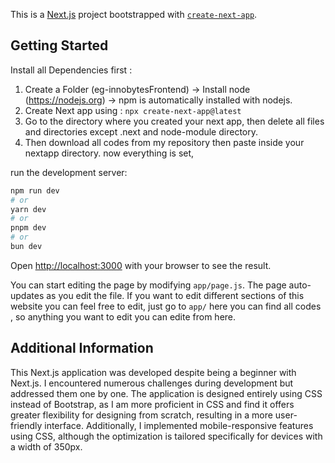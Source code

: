This is a [Next.js](https://nextjs.org/) project bootstrapped with [`create-next-app`](https://github.com/vercel/next.js/tree/canary/packages/create-next-app).

## Getting Started
Install all Dependencies first :
1) Create a Folder (eg-innobytesFrontend) -> Install node (https://nodejs.org) -> npm is automatically installed with nodejs.
2) Create Next app using : ``` npx create-next-app@latest ```
3) Go to the directory where you created your next app, then delete all files and directories except .next and node-module directory.
4) Then download all codes from my repository then paste inside your nextapp directory.
now everything is set,

run the development server:

```bash
npm run dev
# or
yarn dev
# or
pnpm dev
# or
bun dev
```

Open [http://localhost:3000](http://localhost:3000) with your browser to see the result.

You can start editing the page by modifying `app/page.js`. The page auto-updates as you edit the file.
If you want to edit different sections of this website you can feel free to edit, just go to `app/` here you can find
all codes , so anything you want to edit you can edite from here.




## Additional Information
This Next.js application was developed despite being a beginner with Next.js. I encountered numerous challenges during development but addressed them one by one. The application is designed entirely using CSS instead of Bootstrap, as I am more proficient in CSS and find it offers greater flexibility for designing from scratch, resulting in a more user-friendly interface. Additionally, I implemented mobile-responsive features using CSS, although the optimization is tailored specifically for devices with a width of 350px.
